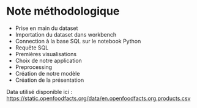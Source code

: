 # Note méthodologique
- Prise en main du dataset
- Importation du dataset dans workbench
- Connection à la base SQL sur le notebook Python
- Requête SQL
- Premières visualisations
- Choix de notre application
- Preprocessing
- Création de notre modèle
- Création de la présentation


Data utilisé disponible ici : https://static.openfoodfacts.org/data/en.openfoodfacts.org.products.csv
